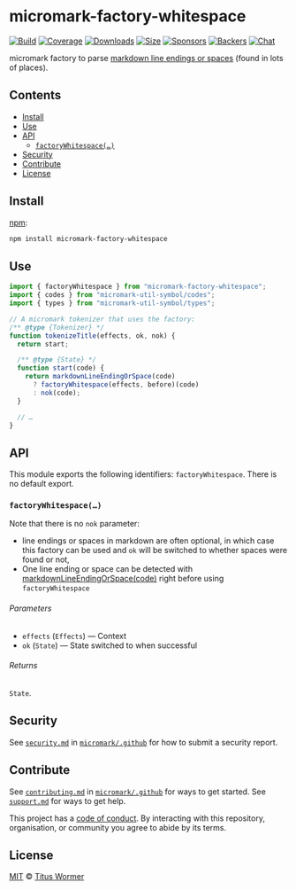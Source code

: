 # micromark-factory-whitespace

[![Build][build-badge]][build] [![Coverage][coverage-badge]][coverage]
[![Downloads][downloads-badge]][downloads]
[![Size][bundle-size-badge]][bundle-size]
[![Sponsors][sponsors-badge]][opencollective]
[![Backers][backers-badge]][opencollective] [![Chat][chat-badge]][chat]

micromark factory to parse [markdown line endings or spaces][ws] (found in lots
of places).

## Contents

- [Install](#install)
- [Use](#use)
- [API](#api)
  - [`factoryWhitespace(…)`](#factorywhitespace)
- [Security](#security)
- [Contribute](#contribute)
- [License](#license)

## Install

[npm][npm]:

```sh
npm install micromark-factory-whitespace
```

## Use

```js
import { factoryWhitespace } from "micromark-factory-whitespace";
import { codes } from "micromark-util-symbol/codes";
import { types } from "micromark-util-symbol/types";

// A micromark tokenizer that uses the factory:
/** @type {Tokenizer} */
function tokenizeTitle(effects, ok, nok) {
  return start;

  /** @type {State} */
  function start(code) {
    return markdownLineEndingOrSpace(code)
      ? factoryWhitespace(effects, before)(code)
      : nok(code);
  }

  // …
}
```

## API

This module exports the following identifiers: `factoryWhitespace`. There is no
default export.

### `factoryWhitespace(…)`

Note that there is no `nok` parameter:

- line endings or spaces in markdown are often optional, in which case this
  factory can be used and `ok` will be switched to whether spaces were found or
  not,
- One line ending or space can be detected with
  [markdownLineEndingOrSpace(code)][ws] right before using `factoryWhitespace`

###### Parameters

- `effects` (`Effects`) — Context
- `ok` (`State`) — State switched to when successful

###### Returns

`State`.

## Security

See [`security.md`][securitymd] in [`micromark/.github`][health] for how to
submit a security report.

## Contribute

See [`contributing.md`][contributing] in [`micromark/.github`][health] for ways
to get started. See [`support.md`][support] for ways to get help.

This project has a [code of conduct][coc]. By interacting with this repository,
organisation, or community you agree to abide by its terms.

## License

[MIT][license] © [Titus Wormer][author]

<!-- Definitions -->

[build-badge]: https://github.com/micromark/micromark/workflows/main/badge.svg
[build]: https://github.com/micromark/micromark/actions
[coverage-badge]: https://img.shields.io/codecov/c/github/micromark/micromark.svg
[coverage]: https://codecov.io/github/micromark/micromark
[downloads-badge]: https://img.shields.io/npm/dm/micromark-factory-whitespace.svg
[downloads]: https://www.npmjs.com/package/micromark-factory-whitespace
[bundle-size-badge]: https://img.shields.io/bundlephobia/minzip/micromark-factory-whitespace.svg
[bundle-size]: https://bundlephobia.com/result?p=micromark-factory-whitespace
[sponsors-badge]: https://opencollective.com/unified/sponsors/badge.svg
[backers-badge]: https://opencollective.com/unified/backers/badge.svg
[opencollective]: https://opencollective.com/unified
[npm]: https://docs.npmjs.com/cli/install
[chat-badge]: https://img.shields.io/badge/chat-discussions-success.svg
[chat]: https://github.com/micromark/micromark/discussions
[license]: https://github.com/micromark/micromark/blob/main/license
[author]: https://wooorm.com
[health]: https://github.com/micromark/.github
[securitymd]: https://github.com/micromark/.github/blob/HEAD/security.md
[contributing]: https://github.com/micromark/.github/blob/HEAD/contributing.md
[support]: https://github.com/micromark/.github/blob/HEAD/support.md
[coc]: https://github.com/micromark/.github/blob/HEAD/code-of-conduct.md
[ws]: https://github.com/micromark/micromark/tree/main/packages/micromark-util-character#markdownlineendingorspacecode
